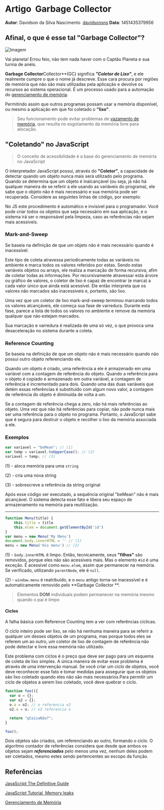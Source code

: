 # Artigo ­ Garbage Collector

**Autor**: Davidson da Silva Nascimento ­ [davidsonsns](https://github.com/davidsonsns)
**Data**:  1451435379956

## Afinal, o que é esse tal "Garbage Collector"?

![Imagem](http://front.saiadolugar.com.br/arquivos/2013/04/captain-planet.jpg)

Vai planeta! Errou feio, não tem nada haver com o Captão Planeta e sua turma de anéis.

**Garbage Collector**Collector**(GC) significa ***"Coletor de Lixo"***, e ele realmente cumpre o que o nome já descreve. Esse cara procura por regiões de memória que não são mais utilizadas pela aplicação e devolve os recursos ao sistema operacional. É um processo usado para a automação do [gerenciamento de memória](https://goo.gl/9pla0h).

Permitindo assim que outros programas possam usar a memória disponível, ou mesmo a aplicação em que foi coletado o **"lixo"**.

> Seu funcionamento pode evitar problemas de [vazamento de memória](https://goo.gl/ZfjZEE), que resulta no esgotamento da memória livre para alocação.

## **"Coletando"** no JavaScript

> O conceito de acessibilidade é a base do gerenciamento de memória no JavaScript 

O interpretador JavaScript possui, através do **"Coletor"**, a capacidade de detectar quando um objeto nunca mais será utilizado pelo programa. Quando se determina que um objeto é inalcançável (ou seja, já não há qualquer maneira de se referir a ele usando as variáveis ​​do programa), ele sabe que o objeto não é mais necessário e sua memória pode ser recuperada. Considere as seguintes linhas de código, por exemplo:

No JS este procedimento é automático e invisível para o programador. Você pode criar todos os objetos que seja necessário em sua aplicação, e o sistema irá ser o responsável pela limpeza, caso as referências não sejam mais acessíveis.

### Mark-and-Sweep

Se baseia na definição de que um objeto não é mais necessário quando é inacessível.

Este tipo de coleta atravessa periodicamente todas as variáveis no ambiente e marca todos os valores referidos por estas. Sendo estas variáveis objetos ou arrays, ele realiza a marcação de forma recursiva, afim de coletar todas as informações. Por recursivamente atravessar esta árvore ou gráfico de valores, o coletor de lixo é capaz de encontrar (e marca) a cada valor único que ainda está acessível. Ele então interpreta que os valores não marcados são inacessíveis e, portanto, são lixo.

Uma vez que um coletor de lixo mark-and-sweep terminou marcando todos os valores alcançáveis, ele começa sua fase de varredura. Durante esta fase, parece a lista de todos os valores no ambiente e remove da memória qualquer que não estejam marcados.

Sua marcação e varredura é realizada de uma só vez, o que provoca uma desaceleração no sistema durante a coleta.

### Reference Counting
Se baseia na definição de que um objeto não é mais necessário quando não possui outro objeto referenciando ele.

Quando um objeto é criado, uma referência a ele é armazenado em uma variável com a contagem de referência do objeto. Quando a referência para o objeto é copiado e armazenado em outra variável, a contagem de referência é incrementado para dois. Quando uma das duas variáveis ​​que detém essas referências é substituído com algum novo valor, a contagem de referência do objeto é diminuída de volta a um. 

Se a contagem de referência chega a zero, não há mais referências ao objeto. Uma vez que não há referências para copiar, não pode nunca mais ser uma referência para o objeto no programa. Portanto, o JavaScript sabe que é segura para destruir o objeto e recolher o lixo da memória associada a ele.

### Exemplos
```js
var variavel = "beMean"; // (1)	
var temp = variavel.toUpperCase(); // (2)
variavel = temp; // (3)
```
(1) - aloca memória para uma `string`

(2) - cria uma nova string

(3) - sobrescreve a referência da string original

Após esse código ser executado, a sequência original "beMean" não é mais alcançável. O sistema detecta esse fato e libera seu espaço de armazenamento na memória para reutilização.

----------

```js
function Menu(title) {
	this.title = title
	this.elem = document.getElementById('id')
}
var menu = new Menu('My Menu')
document.body.innerHTML = '' // (1)
menu = new Menu('His menu') // (2)
```
(1) - `body.innerHTML` é limpo. Então, tecnicamente, seus **"filhos"** são removidos, porque eles não são acessíveis mais. Mas o elemento `#id` é uma exceção. É acessível como `menu.elem`, assim que permanecer na memória. Se verificado, utilizando `parentNode`, ele é `null`.

(2) - `window.menu` é reatribuído, e o `menu` antigo torna-se inacessível e é automaticamente removido pelo **Garbage Collector **.
> Elementos **DOM** individuais podem permanecer na memória mesmo quando o pai é limpo

#### Ciclos
A falha básica com Reference Counting tem a ver com referências cíclicas. 

O ciclo inteiro pode ser lixo, se não há nenhuma maneira para se referir a qualquer um desses objetos de um programa, mas porque todos eles se referem um ao outro, um coletor de lixo de contagem de referência não pode detectar e livre essa memória não utilizado.

Este problema com ciclos é o preço que deve ser pago para um esquema de coleta de lixo simples. A única maneira de evitar esse problema é através de uma intervenção manual. Se você criar um ciclo de objetos, você deve reconhecer esse fato e tomar medidas para assegurar que os objetos são lixo coletado quando eles não são mais necessários.Para permitir um ciclo de objetos a serem lixo coletado, você deve quebrar o ciclo.
```js
function foo(){
  var o = {};
  var o2 = {};
  o.a = o2; // o referencia o2
  o2.a = o; // o2 referencia o

  return "qCoisaNão?";
}

foo();
```

Dois objetos são criados, um referenciando ao outro, formando o ciclo. O algoritmo contador de referências considera que desde que ambos os objetos sejam ***referenciados*** pelo menos uma vez, nenhum deles podem ser coletados, mesmo estes sendo pertencentes ao escopo da função.

## Referências
[JavaScript The Definitive Guide](http://docstore.mik.ua/orelly/webprog/jscript/index.htm)

[JavaScript Tutorial ­ Memory leaks](http://javascript.info/tutorial/memory-leaks)

[Gerenciamento de Memória](https://developer.mozilla.org/pt-BR/docs/Web/JavaScript/Memory_Management)